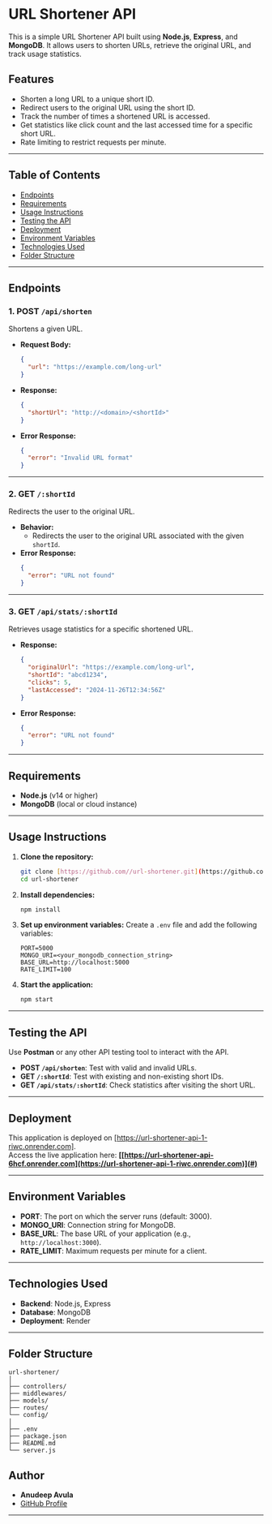 # URL Shortener API

This is a simple URL Shortener API built using **Node.js**, **Express**, and **MongoDB**. It allows users to shorten URLs, retrieve the original URL, and track usage statistics.

## Features

- Shorten a long URL to a unique short ID.
- Redirect users to the original URL using the short ID.
- Track the number of times a shortened URL is accessed.
- Get statistics like click count and the last accessed time for a specific short URL.
- Rate limiting to restrict requests per minute.

---

## Table of Contents

- [Endpoints](#endpoints)
- [Requirements](#requirements)
- [Usage Instructions](#usage-instructions)
- [Testing the API](#testing-the-api)
- [Deployment](#deployment)
- [Environment Variables](#environment-variables)
- [Technologies Used](#technologies-used)
- [Folder Structure](#folder-structure)

---

## Endpoints

### **1. POST `/api/shorten`**
Shortens a given URL.

- **Request Body:**
  ```json
  {
    "url": "https://example.com/long-url"
  }
  ```
- **Response:**
  ```json
  {
    "shortUrl": "http://<domain>/<shortId>"
  }
  ```
- **Error Response:**
  ```json
  {
    "error": "Invalid URL format"
  }
  ```

---

### **2. GET `/:shortId`**
Redirects the user to the original URL.

- **Behavior:**  
  - Redirects the user to the original URL associated with the given `shortId`.
- **Error Response:**
  ```json
  {
    "error": "URL not found"
  }
  ```

---

### **3. GET `/api/stats/:shortId`**
Retrieves usage statistics for a specific shortened URL.

- **Response:**
  ```json
  {
    "originalUrl": "https://example.com/long-url",
    "shortId": "abcd1234",
    "clicks": 5,
    "lastAccessed": "2024-11-26T12:34:56Z"
  }
  ```
- **Error Response:**
  ```json
  {
    "error": "URL not found"
  }
  ```

---

## Requirements

- **Node.js** (v14 or higher)
- **MongoDB** (local or cloud instance)

---

## Usage Instructions

1. **Clone the repository:**
   ```bash
   git clone [https://github.com//url-shortener.git](https://github.com/anudeep009/url-shortener-api.git)
   cd url-shortener
   ```

2. **Install dependencies:**
   ```bash
   npm install
   ```

3. **Set up environment variables:**
   Create a `.env` file and add the following variables:
   ```env
   PORT=5000
   MONGO_URI=<your_mongodb_connection_string>
   BASE_URL=http://localhost:5000
   RATE_LIMIT=100
   ```

4. **Start the application:**
   ```bash
   npm start
   ```

---

## Testing the API

Use **Postman** or any other API testing tool to interact with the API.

- **POST `/api/shorten`**: Test with valid and invalid URLs.
- **GET `/:shortId`**: Test with existing and non-existing short IDs.
- **GET `/api/stats/:shortId`**: Check statistics after visiting the short URL.

---

## Deployment

This application is deployed on [https://url-shortener-api-1-riwc.onrender.com].  
Access the live application here: **[[https://url-shortener-api-6hcf.onrender.com](https://url-shortener-api-1-riwc.onrender.com)](#)**

---

## Environment Variables

- **PORT**: The port on which the server runs (default: 3000).
- **MONGO_URI**: Connection string for MongoDB.
- **BASE_URL**: The base URL of your application (e.g., `http://localhost:3000`).
- **RATE_LIMIT**: Maximum requests per minute for a client.

---

## Technologies Used

- **Backend**: Node.js, Express
- **Database**: MongoDB
- **Deployment**: Render

---

## Folder Structure

```
url-shortener/
│
├── controllers/
├── middlewares/
├── models/
├── routes/
└── config/
│
├── .env
├── package.json
├── README.md
└── server.js
```

## Author

- **Anudeep Avula**  
- [GitHub Profile]([(https://github.com/anudeep009/url-shortener-api/)])

---
